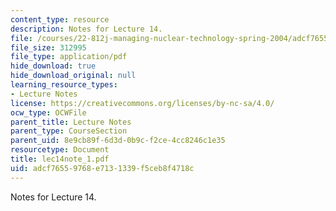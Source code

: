 ```yaml
---
content_type: resource
description: Notes for Lecture 14.
file: /courses/22-812j-managing-nuclear-technology-spring-2004/adcf76559768e7131339f5ceb8f4718c_lec14note_1.pdf
file_size: 312995
file_type: application/pdf
hide_download: true
hide_download_original: null
learning_resource_types:
- Lecture Notes
license: https://creativecommons.org/licenses/by-nc-sa/4.0/
ocw_type: OCWFile
parent_title: Lecture Notes
parent_type: CourseSection
parent_uid: 8e9cb89f-6d3d-0b9c-f2ce-4cc8246c1e35
resourcetype: Document
title: lec14note_1.pdf
uid: adcf7655-9768-e713-1339-f5ceb8f4718c
---
```

Notes for Lecture 14.
